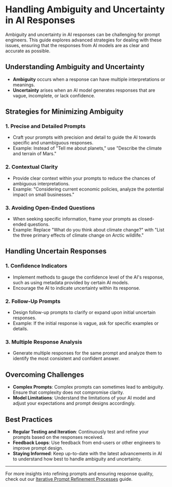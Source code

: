 # Handling Ambiguity and Uncertainty in AI Responses

Ambiguity and uncertainty in AI responses can be challenging for prompt engineers. This guide explores advanced strategies for dealing with these issues, ensuring that the responses from AI models are as clear and accurate as possible.

## Understanding Ambiguity and Uncertainty

- **Ambiguity** occurs when a response can have multiple interpretations or meanings.
- **Uncertainty** arises when an AI model generates responses that are vague, incomplete, or lack confidence.

## Strategies for Minimizing Ambiguity

### 1. Precise and Detailed Prompts
- Craft your prompts with precision and detail to guide the AI towards specific and unambiguous responses.
- Example: Instead of "Tell me about planets," use "Describe the climate and terrain of Mars."

### 2. Contextual Clarity
- Provide clear context within your prompts to reduce the chances of ambiguous interpretations.
- Example: "Considering current economic policies, analyze the potential impact on small businesses."

### 3. Avoiding Open-Ended Questions
- When seeking specific information, frame your prompts as closed-ended questions.
- Example: Replace "What do you think about climate change?" with "List the three primary effects of climate change on Arctic wildlife."

## Handling Uncertain Responses

### 1. Confidence Indicators
- Implement methods to gauge the confidence level of the AI's response, such as using metadata provided by certain AI models.
- Encourage the AI to indicate uncertainty within its response.

### 2. Follow-Up Prompts
- Design follow-up prompts to clarify or expand upon initial uncertain responses.
- Example: If the initial response is vague, ask for specific examples or details.

### 3. Multiple Response Analysis
- Generate multiple responses for the same prompt and analyze them to identify the most consistent and confident answer.

## Overcoming Challenges

- **Complex Prompts**: Complex prompts can sometimes lead to ambiguity. Ensure that complexity does not compromise clarity.
- **Model Limitations**: Understand the limitations of your AI model and adjust your expectations and prompt designs accordingly.

## Best Practices

- **Regular Testing and Iteration**: Continuously test and refine your prompts based on the responses received.
- **Feedback Loops**: Use feedback from end-users or other engineers to improve prompt design.
- **Staying Informed**: Keep up-to-date with the latest advancements in AI to understand how best to handle ambiguity and uncertainty.

---

For more insights into refining prompts and ensuring response quality, check out our [Iterative Prompt Refinement Processes](Iterative-Prompt-Refinement-Processes/README.md) guide.
